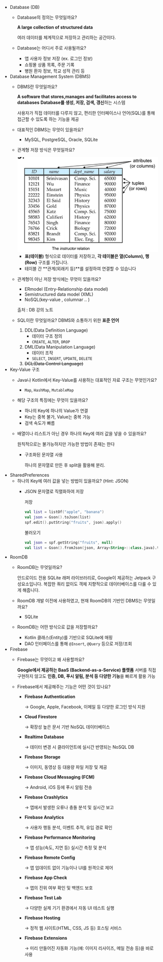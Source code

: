 - Database (DB)
    - Database의 정의는 무엇일까요?
        
        **A large collection of structured data**
        
        여러 데이터를 체계적으로 저장하고 관리하는 공간이다.
        
    - Database는 어디서 주로 사용될까요?
        - 앱 사용자 정보 저장 (ex. 로그인 정보)
        - 쇼핑몰 상품 목록, 주문 기록
        - 병원 환자 정보, 학교 성적 관리 등
- Database Management System (DBMS)
    - DBMS란 무엇일까요?
        
        **A software that stores,manages and facilitates access to databases**
        **Database를 생성, 저장, 검색, 갱신**하는 시스템
        
        사용자가  직접 데이터를 다루지 않고, 편리한 인터페이스나 언어(SQL)를 통해 접근할 수 있도록 하는 기능을 제공 
        
    - 대표적인 DBMS는 무엇이 있을까요?
        - MySQL, PostgreSQL, Oracle, SQLite
    - 관계형 저장 방식은 무엇일까요?
        
        <img src =".\images\DBMS.png"/>
        
        - **표(테이블)** 형식으로 데이터를 저장하고, **각 테이블은 열(Column), 행(Row)** 구조를 가집니다.
        - 테이블 간 **관계(외래키 등)**를 설정하여 연결할 수 있습니다
    - 관계형이 아닌 저장 방식에는 무엇이 있을까요?
        - ERmodel (Entry-Relationship data model)
        - Semistructured data model (XML)
        - NoSQL(key-value , columnar .. )
        
        출처 : DB 강의 노트 
        
    - SQL이란 무엇일까요?
    DBMS와 소통하기 위한 **표준 언어**
        1. DDL(Data Definition Language)
            - 데이터 구조 정의
            - `CREATE`, `ALTER`, `DROP`
        2. DML(Data Manipulation Language)
            - 데이터 조작
            - `SELECT`, `INSERT`, `UPDATE`, `DELETE`
        3. ~~DCL(Data Control Language)~~
- Key-Value 구조
    - Java나 Kotlin에서 Key-Value를 사용하는 대표적인 자료 구조는 무엇인가요?
        - `Map`, `HashMap`, `MutableMap`
    - 해당 구조의 특징에는 무엇이 있을까요?
        - 하나의 Key에 하나의 Value가 연결
        - Key는 중복 불가, Value는 중복 가능
        - 검색 속도가 빠름
    - 배열이나 리스트가 아닌 경우 하나의 Key에 여러 값을 넣을 수 있을까요?
        
        원칙적으로는 불가능하지만 가능한 방법이 존재는 한다
        
        - 구조화된 문자열 사용
            
            하나의 문자열로 만든 후 split을 활용해 분리. 
- SharedPreferences
    - 하나의 Key에 여러 값을 넣는 방법이 있을까요? (Hint: JSON)
        - JSON 문자열로 직렬화하여 저장
            
            저장
            
            ```kotlin
            val list = listOf("apple", "banana")
            val json = Gson().toJson(list)
            spf.edit().putString("fruits", json).apply()
            ```
            
            불러오기
            
            ```kotlin
            val json = spf.getString("fruits", null)
            val list = Gson().fromJson(json, Array<String>::class.java).toList()
            ```            
- RoomDB
    - RoomDB는 무엇일까요?
        
        안드로이드 전용 SQLite 래퍼 라이브러리로, Google이 제공하는 Jetpack 구성요소입니다.
        복잡한 쿼리 없이도 객체 지향적으로 데이터베이스를 다룰 수 있게 해줍니다.
        
    - RoomDB 개발 이전에 사용하였고, 현재 RoomDB의 기반인 DBMS는 무엇일까요?
        - SQLite
    - RoomDB는 어떤 방식으로 값을 저장할까요?
        - Kotlin 클래스(Entity)를 기반으로 SQLite에 매핑
        - DAO 인터페이스를 통해 `@Insert`, `@Query` 등으로 저장/조회
- Firebase
    - Firebase는 무엇이고 왜 사용할까요?
        
        **Google에서 제공하는 BaaS (Backend-as-a-Service) 플랫폼**
        서버를 직접 구현하지 않고도 **인증, DB, 푸시 알림, 분석 등 다양한 기능**을 빠르게 활용 가능
        
    - Firebase에서 제공해주는 기능은 어떤 것이 있나요?
        - **Firebase Authentication**
            
            → Google, Apple, Facebook, 이메일 등 다양한 로그인 방식 지원
            
        - **Cloud Firestore**
            
            → 확장성 높은 문서 기반 NoSQL 데이터베이스
            
        - **Realtime Database**
            
            → 데이터 변경 시 클라이언트에 실시간 반영되는 NoSQL DB
            
        - **Firebase Storage**
            
            → 이미지, 동영상 등 대용량 파일 저장 및 제공
            
        - **Firebase Cloud Messaging (FCM)**
            
            → Android, iOS 등에 푸시 알림 전송
            
        - **Firebase Crashlytics**
            
            → 앱에서 발생한 오류나 충돌 분석 및 실시간 보고
            
        - **Firebase Analytics**
            
            → 사용자 행동 분석, 이벤트 추적, 유입 경로 확인
            
        - **Firebase Performance Monitoring**
            
            → 앱 성능(속도, 지연 등) 실시간 측정 및 분석
            
        - **Firebase Remote Config**
            
            → 앱 업데이트 없이 기능이나 UI를 원격으로 제어
            
        - **Firebase App Check**
            
            → 앱의 진위 여부 확인 및 백엔드 보호
            
        - **Firebase Test Lab**
            
            → 다양한 실제 기기 환경에서 자동 UI 테스트 실행
            
        - **Firebase Hosting**
            
            → 정적 웹 사이트(HTML, CSS, JS 등) 호스팅 서비스
            
        - **Firebase Extensions**
            
            → 미리 만들어진 자동화 기능(예: 이미지 리사이즈, 메일 전송 등)을 바로 사용
